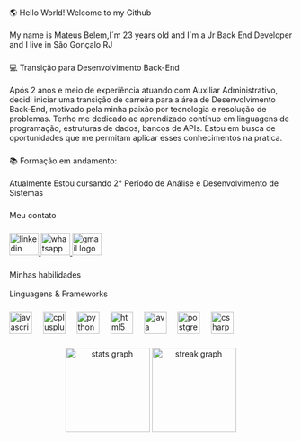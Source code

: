 <p align="left">🌎 Hello World! Welcome to my Github <br><br>My name is Mateus Belem,I´m 23 years old and I´m a Jr Back End Developer and I live in São Gonçalo RJ</p>

###

<p align="left">💻 Transição para Desenvolvimento Back-End<br><br>Após 2 anos e meio de experiência atuando com Auxiliar Administrativo, decidi iniciar uma transição de carreira para a área de Desenvolvimento  Back-End, motivado pela minha paixão por tecnologia e resolução de problemas. Tenho me dedicado ao aprendizado contínuo em linguagens de programação, estruturas de dados, bancos de APIs. Estou em busca de oportunidades que me permitam aplicar esses conhecimentos na pratica.</p>

###

<p align="left">📚 Formação em andamento:<br><br>Atualmente Estou cursando 2° Período de Análise e Desenvolvimento de Sistemas</p>

###

<p align="left">Meu contato</p>

###

<div align="left">
  <a href="http://linkedin.com/in/mateus-bls-K9" target="_blank">
    <img src="https://raw.githubusercontent.com/maurodesouza/profile-readme-generator/master/src/assets/icons/social/linkedin/default.svg" width="52" height="40" alt="linkedin logo"  />
  </a>
  <a href="(21)9 94476882" target="_blank">
    <img src="https://raw.githubusercontent.com/maurodesouza/profile-readme-generator/master/src/assets/icons/social/whatsapp/default.svg" width="52" height="40" alt="whatsapp logo"  />
  </a>
  <a href="mateusbls_@hotmail.com" target="_blank">
    <img src="https://raw.githubusercontent.com/maurodesouza/profile-readme-generator/master/src/assets/icons/social/gmail/default.svg" width="52" height="40" alt="gmail logo"  />
  </a>
</div>

###

<p align="left">Minhas habilidades<br><br>Linguagens & Frameworks</p>

###

<div align="left">
  <img src="https://cdn.jsdelivr.net/gh/devicons/devicon/icons/javascript/javascript-original.svg" height="40" alt="javascript logo"  />
  <img width="12" />
  <img src="https://cdn.jsdelivr.net/gh/devicons/devicon/icons/cplusplus/cplusplus-original.svg" height="40" alt="cplusplus logo"  />
  <img width="12" />
  <img src="https://cdn.jsdelivr.net/gh/devicons/devicon/icons/python/python-original.svg" height="40" alt="python logo"  />
  <img width="12" />
  <img src="https://cdn.jsdelivr.net/gh/devicons/devicon/icons/html5/html5-original.svg" height="40" alt="html5 logo"  />
  <img width="12" />
  <img src="https://cdn.jsdelivr.net/gh/devicons/devicon/icons/java/java-original.svg" height="40" alt="java logo"  />
  <img width="12" />
  <img src="https://cdn.jsdelivr.net/gh/devicons/devicon/icons/postgresql/postgresql-original.svg" height="40" alt="postgresql logo"  />
  <img width="12" />
  <img src="https://cdn.jsdelivr.net/gh/devicons/devicon/icons/csharp/csharp-original.svg" height="40" alt="csharp logo"  />
</div>

###

<div align="center">
  <img src="https://github-readme-stats.vercel.app/api?username=MateusK9&hide_title=false&hide_rank=false&show_icons=true&include_all_commits=true&count_private=true&disable_animations=false&theme=cobalt&locale=en&hide_border=false&order=1" height="150" alt="stats graph"  />
  <img src="https://streak-stats.demolab.com?user=MateusK9&locale=en&mode=daily&theme=synthwave&hide_border=false&border_radius=5&order=3" height="150" alt="streak graph"  />
</div>

###
